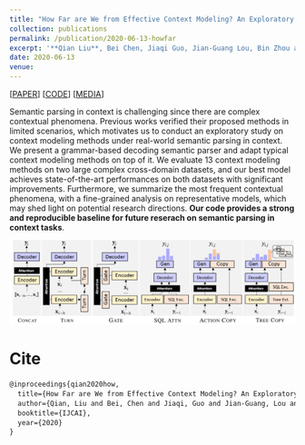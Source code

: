```yaml
---
title: "How Far are We from Effective Context Modeling? An Exploratory Study on Semantic Parsing in Context"
collection: publications
permalink: /publication/2020-06-13-howfar
excerpt: '**Qian Liu**, Bei Chen, Jiaqi Guo, Jian-Guang Lou, Bin Zhou and Dongmei Zhang<br>In *Twenty-ninth International Joint Conference on Artificial Intelligence (**IJCAI-2020**)*'
date: 2020-06-13
venue:
---
```


\[[PAPER](https://arxiv.org/pdf/1909.08905.pdf)\] \[[CODE](https://github.com/microsoft/ContextualSP)\] \[[MEDIA](https://mp.weixin.qq.com/s/HtE6ouXYRIzucgRXR2yBRg)\]


Semantic parsing in context is challenging since there are complex contextual phenomena. Previous works verified their proposed methods in limited scenarios, which motivates us to conduct an exploratory study on context modeling methods under real-world semantic parsing in context. We present a grammar-based decoding semantic parser and adapt typical context modeling methods on top of it. We evaluate 13 context modeling methods on two large complex cross-domain datasets, and our best model achieves state-of-the-art performances on both datasets with significant improvements. Furthermore, we summarize the most frequent contextual phenomena, with a fine-grained analysis on representative models, which may shed light on potential research directions. **Our code provides a strong and reproducible baseline for future reserach on semantic parsing in context tasks**.

![Demo](/images/howfar-demo.png)

Cite
===

```latex
@inproceedings{qian2020how,
  title={How Far are We from Effective Context Modeling? An Exploratory Study on Semantic Parsing in Context},
  author={Qian, Liu and Bei, Chen and Jiaqi, Guo and Jian-Guang, Lou and Bin, Zhou and Dongmei, Zhang},
  booktitle={IJCAI},
  year={2020}
}
```